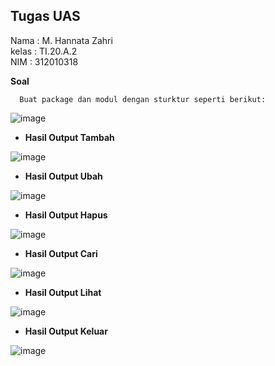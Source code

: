 ## Tugas UAS
Nama  : M. Hannata Zahri <br>
kelas : TI.20.A.2 <br>
NIM   : 312010318 <br>

**Soal**

      Buat package dan modul dengan sturktur seperti berikut:


![image](https://user-images.githubusercontent.com/73009853/104270196-7fd93380-54ca-11eb-8167-9595c678239e.png)
<br>

* **Hasil Output Tambah**

![image](https://user-images.githubusercontent.com/73009853/104270358-e9f1d880-54ca-11eb-995b-e7880a25e249.png)
<br>

* **Hasil Output Ubah**

![image](https://user-images.githubusercontent.com/73009853/104271825-57533880-54ce-11eb-9470-0c73564354fe.png)<br>

* **Hasil Output Hapus**

![image](https://user-images.githubusercontent.com/73009853/104270875-21ad5000-54cc-11eb-8921-9d49e92043c8.png)<br>

* **Hasil Output Cari**

![image](https://user-images.githubusercontent.com/73009853/104271127-adbf7780-54cc-11eb-83df-27b0e48770f5.png)<br>

* **Hasil Output Lihat**

![image](https://user-images.githubusercontent.com/73009853/104271310-2fafa080-54cd-11eb-8113-6648168aeb46.png)<br>

* **Hasil Output Keluar**

![image](https://user-images.githubusercontent.com/73009853/104271393-67b6e380-54cd-11eb-8e8d-3436a9d7a21d.png)<br>